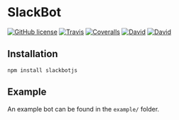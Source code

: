 # SlackBot

[![GitHub license](https://img.shields.io/badge/license-MIT-blue.svg?style=flat-square)](https://github.com/delasteve/slackbot/blob/master/LICENSE.md) [![Travis](https://img.shields.io/travis/delasteve/slackbot/master.svg?style=flat-square)](https://travis-ci.org/delasteve/slackbot) [![Coveralls](https://img.shields.io/coveralls/delasteve/slackbot/master.svg?style=flat-square)](https://coveralls.io/github/delasteve/slackbot?branch=master) [![David](https://img.shields.io/david/delasteve/slackbot.svg?style=flat-square)](https://david-dm.org/delasteve/slackbot#info=dependencies&view=table) [![David](https://img.shields.io/david/dev/delasteve/slackbot.svg?style=flat-square)](https://david-dm.org/delasteve/slackbot#info=devDependencies&view=table)

## Installation

`npm install slackbotjs`

## Example

An example bot can be found in the `example/` folder.
